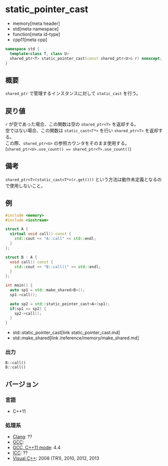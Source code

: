 # static_pointer_cast
* memory[meta header]
* std[meta namespace]
* function[meta id-type]
* cpp11[meta cpp]

```cpp
namespace std {
  template<class T, class U>
  shared_ptr<T> static_pointer_cast(const shared_ptr<U>& r) noexcept;
}
```

## 概要
`shared_ptr` で管理するインスタンスに対して `static_cast` を行う。 


## 戻り値
`r` が空であった場合、この関数は空の `shared_ptr<T>` を返却する。  
空ではない場合、この関数は `static_cast<T*>` を行い `shared_ptr<T>` を返却する。  
この際、`shared_ptr<U>` の参照カウンタをそのまま使用する。(`shared_ptr<U>.use_count() == shared_ptr<T>.use_count()`)


## 備考
`shared_ptr<T>(static_cast<T*>(r.get()))` という方法は動作未定義となるので使用しないこと。


## 例
```cpp example
#include <memory>
#include <iostream>

struct A {
  virtual void call() const {
    std::cout << "A::call" << std::endl;
  }
};

struct B : A {
  void call() const {
    std::cout << "B::call()" << std::endl;
  }
};

int main() {
  auto sp1 = std::make_shared<B>();
  sp1->call();

  auto sp2 = std::static_pointer_cast<A>(sp1);
  if(sp1 == sp2) {
    sp2->call();
  }
}
```
* std::static_pointer_cast[link static_pointer_cast.md]
* std::make_shared[link /reference/memory/make_shared.md]

### 出力
```
B::call()
B::call()
```

## バージョン
### 言語
- C++11

### 処理系
- [Clang](/implementation.md#clang): ??
- [GCC](/implementation.md#gcc): 
- [GCC, C++11 mode](/implementation.md#gcc): 4.4
- [ICC](/implementation.md#icc): ??
- [Visual C++](/implementation.md#visual_cpp): 2008 (TR1), 2010, 2012, 2013


